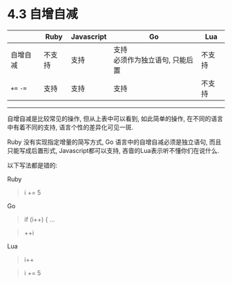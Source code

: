 # 4.3 自增自减

|           | Ruby   | Javascript | Go                                 | Lua    |
|-----------|--------|------------|------------------------------------|--------|
| 自增自减  | 不支持 | 支持       | 支持<br>必须作为独立语句, 只能后置 | 不支持 |
| `+=` `-=` | 支持   | 支持       | 支持                               | 不支持 |

---

自增自减是比较常见的操作, 但从上表中可以看到, 如此简单的操作, 在不同的语言中有着不同的支持, 语言个性的差异化可见一斑.

Ruby 没有实现指定增量的简写方式, Go 语言中的自增自减必须是独立语句, 而且只能写成后置形式, Javascript都可以支持, 吝啬的Lua表示听不懂你们在说什么.

以下写法都是错的:

Ruby
> i += 5

Go
> if (i++) { ...

> ++i

Lua
> i++

> i += 5
